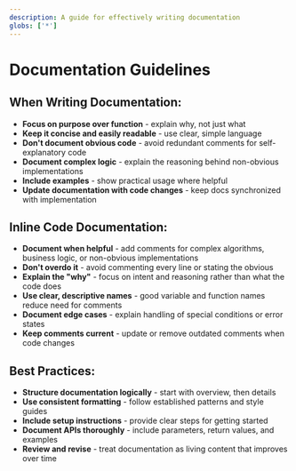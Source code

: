 ```yaml
---
description: A guide for effectively writing documentation
globs: ['*']
---
```


# Documentation Guidelines

## **When Writing Documentation:**

- **Focus on purpose over function** - explain why, not just what
- **Keep it concise and easily readable** - use clear, simple language
- **Don't document obvious code** - avoid redundant comments for self-explanatory code
- **Document complex logic** - explain the reasoning behind non-obvious implementations
- **Include examples** - show practical usage where helpful
- **Update documentation with code changes** - keep docs synchronized with implementation

## **Inline Code Documentation:**

- **Document when helpful** - add comments for complex algorithms, business logic, or non-obvious implementations
- **Don't overdo it** - avoid commenting every line or stating the obvious
- **Explain the "why"** - focus on intent and reasoning rather than what the code does
- **Use clear, descriptive names** - good variable and function names reduce need for comments
- **Document edge cases** - explain handling of special conditions or error states
- **Keep comments current** - update or remove outdated comments when code changes

## **Best Practices:**

- **Structure documentation logically** - start with overview, then details
- **Use consistent formatting** - follow established patterns and style guides
- **Include setup instructions** - provide clear steps for getting started
- **Document APIs thoroughly** - include parameters, return values, and examples
- **Review and revise** - treat documentation as living content that improves over time

